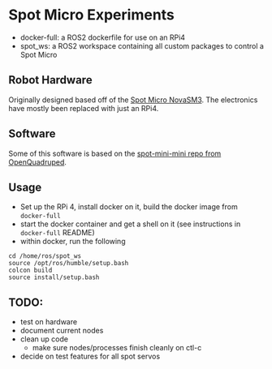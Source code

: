 # Spot Micro Experiments

* docker-full: a ROS2 dockerfile for use on an RPi4
* spot_ws: a ROS2 workspace containing all custom packages to control a Spot Micro

## Robot Hardware

Originally designed based off of the [Spot Micro NovaSM3](https://novaspotmicro.com/). The electronics have mostly been replaced with just an RPi4.

## Software

Some of this software is based on the [spot-mini-mini repo from OpenQuadruped](https://github.com/OpenQuadruped/spot_mini_mini).

## Usage

* Set up the RPi 4, install docker on it, build the docker image from `docker-full`
* start the docker container and get a shell on it (see instructions in `docker-full` README)
* within docker, run the following

```
cd /home/ros/spot_ws
source /opt/ros/humble/setup.bash
colcon build
source install/setup.bash
```

## TODO:

* test on hardware
* document current nodes
* clean up code
  * make sure nodes/processes finish cleanly on ctl-c
* decide on test features for all spot servos
